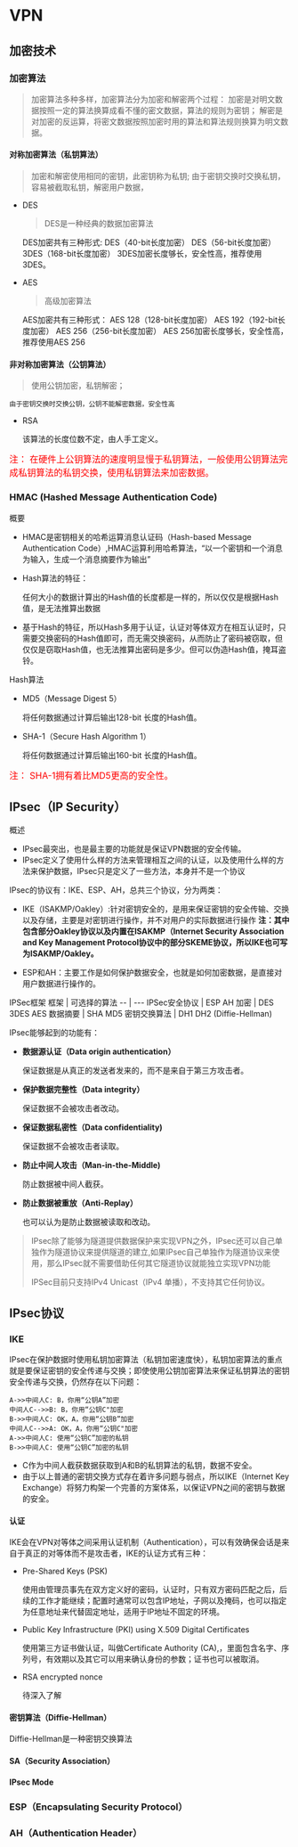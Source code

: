 # VPN

## 加密技术

### 加密算法

> 加密算法多种多样，加密算法分为加密和解密两个过程：
加密是对明文数据按照一定的算法换算成看不懂的密文数据，算法的规则为密钥； 解密是对加密的反运算，将密文数据按照加密时用的算法和算法规则换算为明文数据。

#### 对称加密算法（私钥算法）

> 加密和解密使用相同的密钥，此密钥称为私钥;
由于密钥交换时交换私钥，容易被截取私钥，解密用户数据，

* DES
    > DES是一种经典的数据加密算法

    DES加密共有三种形式:
    DES（40-bit长度加密）
    DES（56-bit长度加密）
    3DES（168-bit长度加密）
    3DES加密长度够长，安全性高，推荐使用3DES。

* AES
    > 高级加密算法

    AES加密共有三种形式：
    AES 128（128-bit长度加密）
    AES 192（192-bit长度加密）
    AES 256（256-bit长度加密）
    AES 256加密长度够长，安全性高，推荐使用AES 256

#### 非对称加密算法（公钥算法）

> 使用公钥加密，私钥解密；

    由于密钥交换时交换公钥，公钥不能解密数据，安全性高

* RSA

    该算法的长度位数不定，由人手工定义。

<font color=red size=3> 注： 在硬件上公钥算法的速度明显慢于私钥算法，一般使用公钥算法完成私钥算法的私钥交换，使用私钥算法来加密数据。</font><br/>

### HMAC (Hashed Message Authentication Code)

概要

* HMAC是密钥相关的哈希运算消息认证码（Hash-based Message Authentication Code）,HMAC运算利用哈希算法，“以一个密钥和一个消息为输入，生成一个消息摘要作为输出”

* Hash算法的特征：

    任何大小的数据计算出的Hash值的长度都是一样的，所以仅仅是根据Hash值，是无法推算出数据

* 基于Hash的特征，所以Hash多用于认证，认证对等体双方在相互认证时，只需要交换密码的Hash值即可，而无需交换密码，从而防止了密码被窃取，但仅仅是窃取Hash值，也无法推算出密码是多少。但可以伪造Hash值，掩耳盗铃。

Hash算法

* MD5（Message Digest 5）

    将任何数据通过计算后输出128-bit 长度的Hash值。

* SHA-1（Secure Hash Algorithm 1）

    将任何数据通过计算后输出160-bit 长度的Hash值。

<font color=red size=3>注： SHA-1拥有着比MD5更高的安全性。</font>

## IPsec（IP Security）

概述

* IPsec最突出，也是最主要的功能就是保证VPN数据的安全传输。
* IPsec定义了使用什么样的方法来管理相互之间的认证，以及使用什么样的方法来保护数据，IPsec只是定义了一些方法，本身并不是一个协议

IPsec的协议有：IKE、ESP、AH，总共三个协议，分为两类：

* IKE（ISAKMP/Oakley）:针对密钥安全的，是用来保证密钥的安全传输、交换以及存储，主要是对密钥进行操作，并不对用户的实际数据进行操作
    **注：其中包含部分Oakley协议以及内置在ISAKMP（Internet Security Association and Key Management Protocol协议中的部分SKEME协议，所以IKE也可写为ISAKMP/Oakley。**

* ESP和AH：主要工作是如何保护数据安全，也就是如何加密数据，是直接对用户数据进行操作的。

IPSec框架
框架 | 可选择的算法
-- | ---
IPSec安全协议 | ESP AH
加密 | DES 3DES AES
数据摘要 | SHA MD5
密钥交换算法 | DH1 DH2 (Diffie-Hellman)

IPsec能够起到的功能有：

* **数据源认证（Data origin authentication）**

    保证数据是从真正的发送者发来的，而不是来自于第三方攻击者。
* **保护数据完整性（Data integrity）**

    保证数据不会被攻击者改动。
* **保证数据私密性（Data confidentiality)**

    保证数据不会被攻击者读取。
* **防止中间人攻击（Man-in-the-Middle)**

    防止数据被中间人截获。

* **防止数据被重放（Anti-Replay）**

    也可以认为是防止数据被读取和改动。

> IPsec除了能够为隧道提供数据保护来实现VPN之外，IPsec还可以自己单独作为隧道协议来提供隧道的建立,如果IPsec自己单独作为隧道协议来使用，那么IPsec就不需要借助任何其它隧道协议就能独立实现VPN功能
>
> IPSec目前只支持IPv4 Unicast（IPv4 单播），不支持其它任何协议。

## IPsec协议

### IKE

IPsec在保护数据时使用私钥加密算法（私钥加密速度快），私钥加密算法的重点就是要保证密钥的安全传递与交换；即使使用公钥加密算法来保证私钥算法的密钥安全传递与交换，仍然存在以下问题：

```sequence
A->>中间人C: B，你用“公钥A”加密
中间人C-->>B: B，你用“公钥C"加密
B->>中间人C: OK，A，你用“公钥B”加密
中间人C-->>A: OK，A，你用“公钥C"加密
A->>中间人C: 使用“公钥C”加密的私钥
B->>中间人C: 使用“公钥C”加密的私钥
```

* C作为中间人截获数据获取到A和B的私钥算法的私钥，数据不安全。
* 由于以上普通的密钥交换方式存在着许多问题与弱点，所以IKE（Internet Key Exchange）将努力构架一个完善的方案体系，以保证VPN之间的密钥与数据的安全。

#### 认证

IKE会在VPN对等体之间采用认证机制（Authentication），可以有效确保会话是来自于真正的对等体而不是攻击者，IKE的认证方式有三种：

* Pre-Shared Keys (PSK)

    使用由管理员事先在双方定义好的密码，认证时，只有双方密码匹配之后，后续的工作才能继续；配置时通常可以包含IP地址，子网以及掩码，也可以指定为任意地址来代替固定地址，适用于IP地址不固定的环境。
* Public Key Infrastructure (PKI) using X.509 Digital Certificates

    使用第三方证书做认证，叫做Certificate Authority (CA),，里面包含名字、序列号，有效期以及其它可以用来确认身份的参数；证书也可以被取消。
* RSA encrypted nonce

    待深入了解

#### 密钥算法（Diffie-Hellman）

Diffie-Hellman是一种密钥交换算法

#### SA（Security Association）

#### IPsec Mode

### ESP（Encapsulating Security Protocol）

### AH（Authentication Header）

